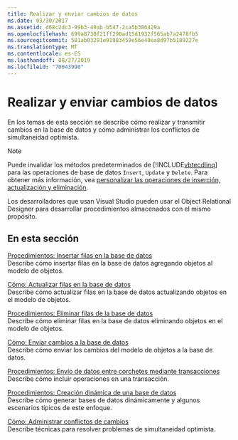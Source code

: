 ```yaml
---
title: Realizar y enviar cambios de datos
ms.date: 03/30/2017
ms.assetid: d68c2dc3-99b3-49ab-b547-2ca5b386429a
ms.openlocfilehash: 699a8730f21ff290ad15d1932f565ab7a2478fb5
ms.sourcegitcommit: 581ab03291e91983459e56e40ea8d97b5189227e
ms.translationtype: MT
ms.contentlocale: es-ES
ms.lasthandoff: 08/27/2019
ms.locfileid: "70043990"
---
```

# <a name="making-and-submitting-data-changes"></a>Realizar y enviar cambios de datos

En los temas de esta sección se describe cómo realizar y transmitir cambios en la base de datos y cómo administrar los conflictos de simultaneidad optimista.

> [!NOTE]
> Puede invalidar los métodos predeterminados de [!INCLUDE[vbtecdlinq](../../../../../../includes/vbtecdlinq-md.md)] para las operaciones de base de datos `Insert`, `Update` y `Delete`. Para obtener más información, vea [personalizar las operaciones de inserción, actualización y eliminación](../../../../../../docs/framework/data/adonet/sql/linq/customizing-insert-update-and-delete-operations.md).
>
> Los desarrolladores que usan Visual Studio pueden usar el Object Relational Designer para desarrollar procedimientos almacenados con el mismo propósito.

## <a name="in-this-section"></a>En esta sección

[Procedimientos: Insertar filas en la base de datos](../../../../../../docs/framework/data/adonet/sql/linq/how-to-insert-rows-into-the-database.md) \
Describe cómo insertar filas en la base de datos agregando objetos al modelo de objetos.

[Cómo: Actualizar filas en la base de datos](../../../../../../docs/framework/data/adonet/sql/linq/how-to-update-rows-in-the-database.md) \
Describe cómo actualizar filas en la base de datos actualizando objetos en el modelo de objetos.

[Procedimientos: Eliminar filas de la base de datos](../../../../../../docs/framework/data/adonet/sql/linq/how-to-delete-rows-from-the-database.md) \
Describe cómo eliminar filas en la base de datos eliminando objetos en el modelo de objetos.

[Cómo: Enviar cambios a la base de datos](../../../../../../docs/framework/data/adonet/sql/linq/how-to-submit-changes-to-the-database.md) \
Describe cómo enviar los cambios del modelo de objetos a la base de datos.

[Procedimientos: Envío de datos entre corchetes mediante transacciones](../../../../../../docs/framework/data/adonet/sql/linq/how-to-bracket-data-submissions-by-using-transactions.md) \
Describe cómo incluir operaciones en una transacción.

[Procedimientos: Creación dinámica de una base de datos](../../../../../../docs/framework/data/adonet/sql/linq/how-to-dynamically-create-a-database.md) \
Describe cómo generar bases de datos dinámicamente y algunos escenarios típicos de este enfoque.

[Cómo: Administrar conflictos de cambios](../../../../../../docs/framework/data/adonet/sql/linq/how-to-manage-change-conflicts.md) \
Describe técnicas para resolver problemas de simultaneidad optimista.
